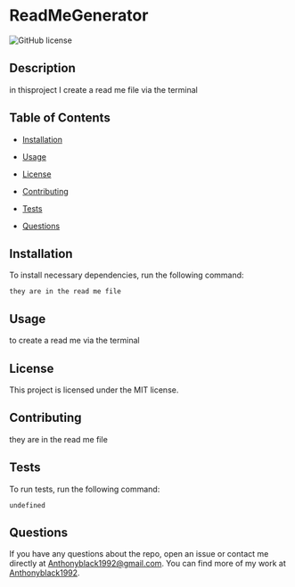 # ReadMeGenerator
![GitHub license](https://img.shields.io/badge/license-MIT-blue.svg)

## Description

in thisproject I create a read me file via the terminal

## Table of Contents 

* [Installation](#installation)

* [Usage](#usage)

* [License](#license)

* [Contributing](#contributing)

* [Tests](#tests)

* [Questions](#questions)

## Installation

To install necessary dependencies, run the following command:

```
they are in the read me file 
```

## Usage

to create a read me via the terminal 

## License

This project is licensed under the MIT license.
  
## Contributing

they are in the read me file 

## Tests

To run tests, run the following command:

```
undefined
```

## Questions

If you have any questions about the repo, open an issue or contact me directly at Anthonyblack1992@gmail.com. You can find more of my work at [Anthonyblack1992](https://github.com/Anthonyblack1992/).

